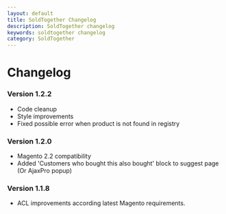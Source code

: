 ```yaml
---
layout: default
title: SoldTogether Changelog
description: SoldTogether changelog
keywords: soldtogether changelog
category: SoldTogether
---
```


# Changelog

### Version 1.2.2

 -  Code cleanup
 -  Style improvements
 -  Fixed possible error when product is not found in registry

### Version 1.2.0

 -  Magento 2.2 compatibility
 -  Added 'Customers who bought this also bought' block to suggest page (Or AjaxPro popup)

### Version 1.1.8

 -  ACL improvements according latest Magento requirements.
